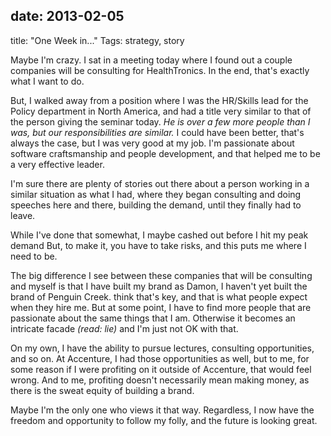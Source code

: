 date: 2013-02-05
---
title: "One Week in..."
Tags: strategy, story

<!--# One Week In...-->

Maybe I'm crazy. I sat in a meeting today where I found out a couple companies will be consulting for HealthTronics. In the end, that's exactly what I want to do.

But, I walked away from a position where I was the HR/Skills lead for the Policy department in North America, and had a title very similar to that of the person giving the seminar today. *He is over a few more people than I was, but our responsibilities are similar.* I could have been better, that's always the case, but I was very good at my job. I'm passionate about software craftsmanship and people development, and that helped me to be a very effective leader. 

I'm sure there are plenty of stories out there about a person working in a similar situation as what I had, where they began consulting and doing speeches here and there, building the demand, until they finally had to leave.

While I've done that somewhat, I maybe cashed out before I hit my peak demand But, to make it, you have to take risks, and this puts me where I need to be.

The big difference I see between these companies that will be consulting and myself is that I have built my brand as Damon, I haven't yet built the brand of Penguin Creek.  think that's key, and that is what people expect when they hire me. But at some point, I have to find more people that are passionate about the same things that I am. Otherwise it becomes an intricate facade *(read: lie)* and I'm just not OK with that.

On my own, I have the ability to pursue lectures, consulting opportunities, and so on. At Accenture, I had those opportunities as well, but to me, for some reason if I were profiting on it outside of Accenture, that would feel wrong. And to me, profiting doesn't necessarily mean making money, as there is the sweat equity of building a brand.

Maybe I'm the only one who views it that way. Regardless, I now have the freedom and opportunity to follow my folly, and the future is looking great.
